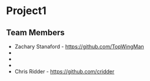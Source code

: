 # Project1
## Team Members
- Zachary Stanaford - https://github.com/TopWingMan
- 
- 
- 
- Chris Ridder - https://github.com/cridder
